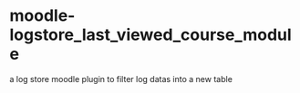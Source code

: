 # moodle-logstore_last_viewed_course_module
a log store moodle plugin to filter log datas into a new table
